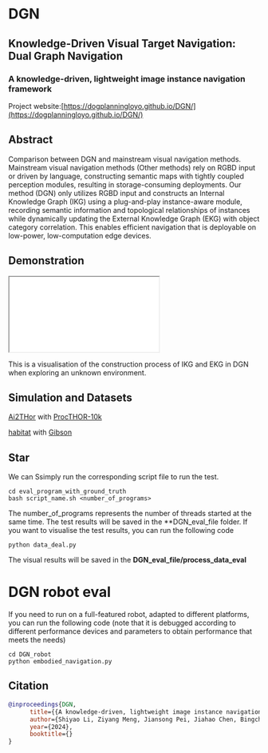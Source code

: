 # DGN

## Knowledge-Driven Visual Target Navigation: Dual Graph Navigation

### A knowledge-driven, lightweight image instance navigation framework

Project website:[https://dogplanningloyo.github.io/DGN/](https://dogplanningloyo.github.io/DGN/)

## Abstract

Comparison between DGN and mainstream visual navigation methods. Mainstream visual navigation methods (Other methods) rely on RGBD input or driven by language, constructing semantic maps with tightly coupled perception modules, resulting in storage-consuming deployments. Our method (DGN) only utilizes RGBD input and constructs an Internal Knowledge Graph (IKG) using a plug-and-play instance-aware module, recording semantic information and topological relationships of instances while dynamically updating the External Knowledge Graph (EKG) with object category correlation. This enables efficient navigation that is deployable on low-power, low-computation edge devices.

## Demonstration

<iframe  src="./Material_files/process_visual.avi"></iframe>

This is a visualisation of the construction process of IKG and EKG in DGN when exploring an unknown environment.

## Simulation and Datasets

 [Ai2THor](https://ai2thor.allenai.org/) with [ProcTHOR-10k](https://github.com/allenai/procthor-10k)

 [habitat](https://github.com/facebookresearch/habitat-sim) with [Gibson](http://gibsonenv.stanford.edu/database/)

## Star

We can Ssimply run the corresponding script file to run the test.

```
cd eval_program_with_ground_truth
bash script_name.sh <number_of_programs>
```

The number_of_programs represents the number of threads started at the same time.
The test results will be saved in the **DGN_eval_file folder.
If you want to visualise the test results, you can run the following code
```
python data_deal.py
```
The visual results will be saved in the **DGN_eval_file/process_data_eval**

# DGN robot eval
If you need to run on a full-featured robot, adapted to different platforms, you can run the following code (note that it is debugged according to different performance devices and parameters to obtain performance that meets the needs)
```
cd DGN_robot
python embodied_navigation.py
```
## Citation
```Bibtex
@inproceedings{DGN,
      title={{A knowledge-driven, lightweight image instance navigation framework}},
      author={Shiyao Li, Ziyang Meng, Jiansong Pei, Jiahao Chen, Bingcheng Dong, Guangsheng Li, Shenglan Liu, Feilong Wang}
      year={2024},
      booktitle={}
}
```